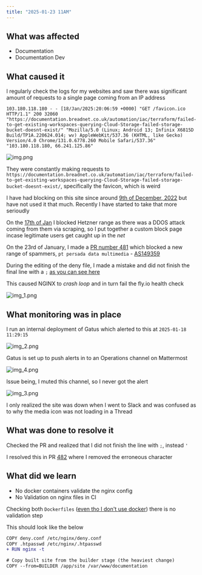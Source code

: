 ```yaml
---
title: "2025-01-23 11AM"
---
```


## What was affected

* Documentation
* Documentation Dev

## What caused it

I regularly check the logs for my websites and saw there was significant amount of requests to a single page coming from
an IP address

```text
103.180.118.180 - - [18/Jan/2025:20:06:59 +0000] "GET /favicon.ico HTTP/1.1" 200 32060 "https://documentation.breadnet.co.uk/automation/iac/terraform/failed-to-get-existing-workspaces-querying-Cloud-Storage-failed-storage-bucket-doesnt-exist/" "Mozilla/5.0 (Linux; Android 13; Infinix X6815D Build/TP1A.220624.014; wv) AppleWebKit/537.36 (KHTML, like Gecko) Version/4.0 Chrome/131.0.6778.260 Mobile Safari/537.36" "103.180.118.180, 66.241.125.86"
```

![img.png](../assets/2025-01-23-17-favicon-requests.png)

They were constantly making requests to `https://documentation.breadnet.co.uk/automation/iac/terraform/failed-to-get-existing-workspaces-querying-Cloud-Storage-failed-storage-bucket-doesnt-exist/`, specifically the favicon, which is weird

I have had blocking on this site since around [9th of December, 2022](https://github.com/userbradley/documentation.breadnet.co.uk/pull/58)
but have not used it that much. Recently I have started to take that more serioudly

On the [17th of Jan](https://github.com/userbradley/documentation.breadnet.co.uk/pull/471) I blocked Hetzner range
as there was a DDOS attack coming from them via scraping, so I put together a custom block page incase legitimate users
get caught up in the _net_

On the 23rd of January, I made a [PR number 481](https://github.com/userbradley/documentation.breadnet.co.uk/pull/481) which blocked
a new range of spammers, `pt persada data multimedia` - [AS149359](https://bgp.he.net/AS149359)

During the editing of the deny file, I made a mistake and did not finish the final line with a `;` [as you can see here](https://github.com/userbradley/documentation.breadnet.co.uk/pull/481/files#diff-7eb394579d8b71b404dd6c5f76545304edff00e4a4a9a4b038b2280a67929b1fR154)

This caused NGINX to _crash loop_ and in turn fail the fly.io health check

![img_1.png](../assets/2025-01-23-17-expected-semi.png)

## What monitoring was in place

I run an internal deployment of Gatus which alerted to this at `2025-01-18 11:29:15`

![img_2.png](../assets/2025-01-23-17-gatus-outage.png)

Gatus is set up to push alerts in to an Operations channel on Mattermost

![img_4.png](../assets/2025-01-23-17-mattermost-alerts.png)

Issue being, I muted this channel, so I never got the alert

![img_3.png](../assets/2025-01-23-17-mattermost-mute.png)

I only realized the site was down when I went to Slack and was confused as to why the media icon was not loading in a Thread

## What was done to resolve it

Checked the PR and realized that I did not finish the line with `;`, instead `'`

I resolved this in PR [482](https://github.com/userbradley/documentation.breadnet.co.uk/pull/482/files) where I removed the
erroneous character

## What did we learn

* No docker containers validate the nginx config
* No Validation on nginx files in CI

Checking both `Dockerfiles` ([even tho I don't use docker](https://breadnet.co.uk/docker-its-over-moving-to-podman/)) there is no validation step

This should look like the below

```diff
COPY deny.conf /etc/nginx/deny.conf
COPY .htpasswd /etc/nginx/.htpasswd
+ RUN nginx -t

# Copy built site from the builder stage (the heaviest change)
COPY --from=BUILDER /app/site /var/www/documentation
```
